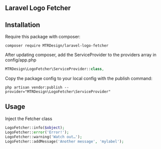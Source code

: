 ## Laravel Logo Fetcher

## Installation

Require this package with composer:

```shell
composer require MTRDesign/laravel-logo-fetcher
```

After updating composer, add the ServiceProvider to the providers array in config/app.php

```php
MTRDesign\LogoFetcher\ServiceProvider::class,
```

Copy the package config to your local config with the publish command:

```shell
php artisan vendor:publish --provider="MTRDesign\LogoFetcher\ServiceProvider"
```

## Usage

Inject the Fetcher class

```php
LogoFetcher::info($object);
LogoFetcher::error('Error!');
LogoFetcher::warning('Watch out…');
LogoFetcher::addMessage('Another message', 'mylabel');
```
